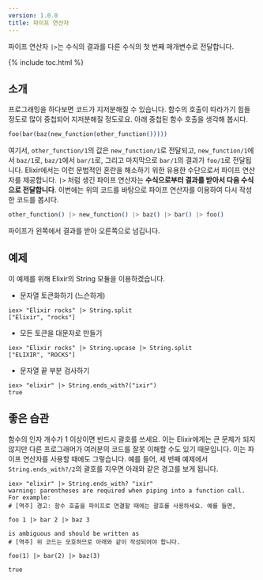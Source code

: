 ```yaml
---
version: 1.0.0
title: 파이프 연산자
---
```


파이프 연산자 `|>`는 수식의 결과를 다른 수식의 첫 번째 매개변수로 전달합니다.

{% include toc.html %}

## 소개

프로그래밍을 하다보면 코드가 지저분해질 수 있습니다. 함수의 호출이 따라가기 힘들 정도로 많이 중첩되어 지저분해질 정도로요. 아래 중첩된 함수 호출을 생각해 봅시다.

```elixir
foo(bar(baz(new_function(other_function()))))
```

여기서, `other_function/1`의 값은 `new_function/1`로 전달되고, `new_function/1`에서 `baz/1`로, `baz/1`에서 `bar/1`로, 그리고 마지막으로 `bar/1`의 결과가 `foo/1`로 전달됩니다. Elixir에서는 이런 문법적인 혼란을 해소하기 위한 유용한 수단으로서 파이프 연산자를 제공합니다. `|>` 처럼 생긴 파이프 연산자는 **수식으로부터 결과를 받아서 다음 수식으로 전달합니다**. 이번에는 위의 코드를 바탕으로 파이프 연산자를 이용하여 다시 작성한 코드를 봅시다.

```elixir
other_function() |> new_function() |> baz() |> bar() |> foo()
```

파이프가 왼쪽에서 결과를 받아 오른쪽으로 넘깁니다.

## 예제

이 예제를 위해 Elixir의 String 모듈을 이용하겠습니다.

- 문자열 토큰화하기 (느슨하게)

```shell
iex> "Elixir rocks" |> String.split
["Elixir", "rocks"]
```

- 모든 토큰을 대문자로 만들기

```shell
iex> "Elixir rocks" |> String.upcase |> String.split
["ELIXIR", "ROCKS"]
```

- 문자열 끝 부분 검사하기

```shell
iex> "elixir" |> String.ends_with?("ixir")
true
```

## 좋은 습관

함수의 인자 개수가 1 이상이면 반드시 괄호를 쓰세요. 이는 Elixir에게는 큰 문제가 되지 않지만 다른 프로그래머가 여러분의 코드를 잘못 이해할 수도 있기 때문입니다. 이는 파이프 연산자를 사용할 때에도 그렇습니다. 예를 들어, 세 번째 예제에서 `String.ends_with?/2`의 괄호를 지우면 아래와 같은 경고를 보게 됩니다.

```shell
iex> "elixir" |> String.ends_with? "ixir"
warning: parentheses are required when piping into a function call. For example:
# [역주] 경고: 함수 호출을 파이프로 연결할 때에는 괄호를 사용하세요. 예를 들면,

foo 1 |> bar 2 |> baz 3

is ambiguous and should be written as
# [역주] 위 코드는 모호하므로 아래와 같이 작성되어야 합니다.

foo(1) |> bar(2) |> baz(3)

true
```
